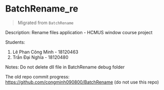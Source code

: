 # BatchRename_re
>Migrated from `BatchRename`  

Description: Rename files application - HCMUS window course project  

Students:
1. Lê Phan Công Minh - 18120463
2. Trần Đại Nghĩa - 18120480

Notes: Do not delete dll file in BatchRename debug folder

The old repo commit progress:
<https://github.com/congminh090800/BatchRename>
(do not use this repo)  


